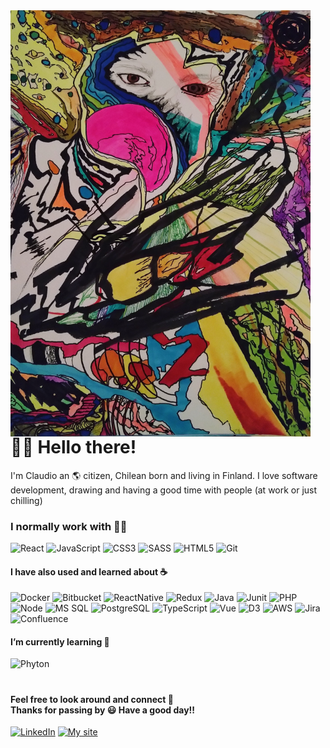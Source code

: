 <img src="https://github.com/Claudiferock/Claudiferock/blob/master/IMG_20181109_090457_295(2).jpg" alt="drawing" width="480" align="left">

# 🙋‍♂️ Hello there!

I'm Claudio an 🌎 citizen, Chilean born and living in Finland. I love software development, drawing and having a good time with people (at work or just chilling)

### I normally work with 👨‍💻

![React](https://img.shields.io/badge/-React-20232A?logo=react&logoColor=61DAFB)
![JavaScript](https://img.shields.io/badge/-JavaScript-%23F7DF1C?logo=javascript&logoColor=333333)
![CSS3](https://img.shields.io/badge/-CSS3-%231572B6?&logo=css3)
![SASS](https://img.shields.io/badge/Sass-CC6699?logo=sass&logoColor=white)
![HTML5](https://img.shields.io/badge/-HTML5-%23E44D27?logo=html5&logoColor=ffffff)
![Git](https://img.shields.io/badge/git-%23F05033.svg?logo=git&logoColor=white)

#### I have also used and learned about ☕

![Docker](https://img.shields.io/badge/docker-%230db7ed.svg?logo=docker&logoColor=white)
![Bitbucket](https://img.shields.io/badge/bitbucket-%230047B3.svg?logo=bitbucket&logoColor=white)
![ReactNative](https://img.shields.io/badge/React_Native-20232A?logo=react&logoColor=61DAFB)
![Redux](https://img.shields.io/badge/Redux-593D88?logo=redux&logoColor=white)
![Java](http://img.shields.io/badge/-Java-ED8B00?&logo=openjdk)
![Junit](https://img.shields.io/badge/-Junit-%23C21325?logo=jest&logoColor=white)
![PHP](http://img.shields.io/badge/-php-22242f?logo=php)
![Node](https://img.shields.io/badge/Node.js-43853D?logo=node.js&logoColor=white)
![MS SQL](https://img.shields.io/badge/-Microsoft_SQL_Server-CC2927?logo=microsoft-sql-server)
![PostgreSQL](https://img.shields.io/badge/PostgreSQL-4169e1?logo=postgresql&logoColor=ffffff)
![TypeScript](https://img.shields.io/badge/TypeScript-007ACC?logo=typescript&logoColor=white)
![Vue](https://img.shields.io/badge/Vue.js-35495E?logo=vue.js&logoColor=4FC08D)
![D3](https://img.shields.io/badge/D3-white?logo=d3.js&logoColor=#d4742b)
![AWS](https://img.shields.io/badge/AWS-232F3E?logo=amazon-aws&logoColor=ff9d00)
![Jira](https://img.shields.io/badge/jira-%230A0FFF.svg?logo=jira&logoColor=white)
![Confluence](https://img.shields.io/badge/confluence-%23172BF4.svg?logo=confluence&logoColor=white)
<!-- ![React Router](https://img.shields.io/badge/React_Router-CA4245?logo=react-router&logoColor=white) -->
<!-- ![Mocha](https://img.shields.io/badge/Mocha-white?logo=mocha&logoColor=#c29d7f) -->

#### I’m currently learning 🌱

<!-- ![C++](https://img.shields.io/badge/C%2B%2B-00599C?logo=c%2B%2B&logoColor=c29d7f) -->
![Phyton](https://img.shields.io/badge/Python-14354C?logo=python&logoColor=ffdf76)

#

#### Feel free to look around and connect 💬 </br> Thanks for passing by 😃 Have a good day!!
[![LinkedIn](https://img.shields.io/badge/-LinkedIn-0077B5?style=for-the-badge&logo=linkedin&logoColor=white)](https://www.linkedin.com/in/claudio-rodr%C3%ADguez-v%C3%A1squez-8b32b452/) 
[![My site](https://img.shields.io/badge/-My_Page-ff456a?style=for-the-badge)](https://claudiferock.github.io/Page/)

<!--
![Most Used Languages](https://github-readme-stats.vercel.app/api/top-langs/?username=Claudiferock&theme=blue-green)
-->

<!--
**Claudiferock/Claudiferock** is a ✨ _special_ ✨ repository because its `README.md` (this file) appears on your GitHub profile.

Here are some ideas to get you started:

- 🔭 I’m currently working on ...
- 🌱 I’m currently learning ...
- 👯 I’m looking to collaborate on ...
- 🤔 I’m looking for help with ...
- 💬 Ask me about ...
- 📫 How to reach me: ...
- 😄 Pronouns: ...
- ⚡ Fun fact: ...
-->
